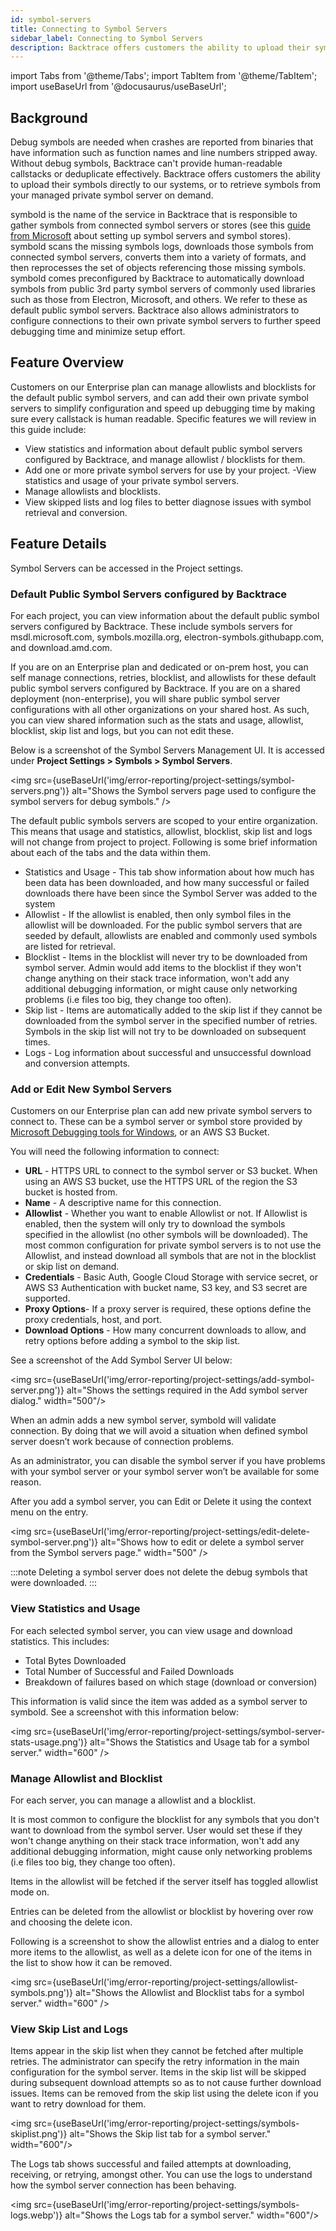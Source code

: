 ```yaml
---
id: symbol-servers
title: Connecting to Symbol Servers
sidebar_label: Connecting to Symbol Servers
description: Backtrace offers customers the ability to upload their symbols directly to our systems, or to retrieve symbols from your managed private symbol server on demand.
---
```


import Tabs from '@theme/Tabs';
import TabItem from '@theme/TabItem';
import useBaseUrl from '@docusaurus/useBaseUrl';

## Background

Debug symbols are needed when crashes are reported from binaries that have information such as function names and line numbers stripped away. Without debug symbols, Backtrace can't provide human-readable callstacks or deduplicate effectively. Backtrace offers customers the ability to upload their symbols directly to our systems, or to retrieve symbols from your managed private symbol server on demand.

symbold is the name of the service in Backtrace that is responsible to gather symbols from connected symbol servers or stores (see this [guide from Microsoft](https://docs.microsoft.com/en-us/windows/win32/debug/symbol-servers-and-symbol-stores) about setting up symbol servers and symbol stores). symbold scans the missing symbols logs, downloads those symbols from connected symbol servers, converts them into a variety of formats, and then reprocesses the set of objects referencing those missing symbols. symbold comes preconfigured by Backtrace to automatically download symbols from public 3rd party symbol servers of commonly used libraries such as those from Electron, Microsoft, and others. We refer to these as default public symbol servers. Backtrace also allows administrators to configure connections to their own private symbol servers to further speed debugging time and minimize setup effort.

## Feature Overview

Customers on our Enterprise plan can manage allowlists and blocklists for the default public symbol servers, and can add their own private symbol servers to simplify configuration and speed up debugging time by making sure every callstack is human readable. Specific features we will review in this guide include:

- View statistics and information about default public symbol servers configured by Backtrace, and manage allowlist / blocklists for them.
- Add one or more private symbol servers for use by your project.
  -View statistics and usage of your private symbol servers.
- Manage allowlists and blocklists.
- View skipped lists and log files to better diagnose issues with symbol retrieval and conversion.

## Feature Details

Symbol Servers can be accessed in the Project settings.

### Default Public Symbol Servers configured by Backtrace

For each project, you can view information about the default public symbol servers configured by Backtrace. These include symbols servers for msdl.microsoft.com, symbols.mozilla.org, electron-symbols.githubapp.com, and download.amd.com.

If you are on an Enterprise plan and dedicated or on-prem host, you can self manage connections, retries, blocklist, and allowlists for these default public symbol servers configured by Backtrace. If you are on a shared deployment (non-enterprise), you will share public symbol server configurations with all other organizations on your shared host. As such, you can view shared information such as the stats and usage, allowlist, blocklist, skip list and logs, but you can not edit these.

Below is a screenshot of the Symbol Servers Management UI. It is accessed under **Project Settings > Symbols > Symbol Servers**.

<img src={useBaseUrl('img/error-reporting/project-settings/symbol-servers.png')} alt="Shows the Symbol servers page used to configure the symbol servers for debug symbols." />

The default public symbols servers are scoped to your entire organization. This means that usage and statistics, allowlist, blocklist, skip list and logs will not change from project to project. Following is some brief information about each of the tabs and the data within them.

- Statistics and Usage - This tab show information about how much has been data has been downloaded, and how many successful or failed downloads there have been since the Symbol Server was added to the system
- Allowlist - If the allowlist is enabled, then only symbol files in the allowlist will be downloaded. For the public symbol servers that are seeded by default, allowlists are enabled and commonly used symbols are listed for retrieval.
- Blocklist - Items in the blocklist will never try to be downloaded from symbol server. Admin would add items to the blocklist if they won't change anything on their stack trace information, won't add any additional debugging information, or might cause only networking problems (i.e files too big, they change too often).
- Skip list - Items are automatically added to the skip list if they cannot be downloaded from the symbol server in the specified number of retries. Symbols in the skip list will not try to be downloaded on subsequent times.
- Logs - Log information about successful and unsuccessful download and conversion attempts.

### Add or Edit New Symbol Servers

Customers on our Enterprise plan can add new private symbol servers to connect to. These can be a symbol server or symbol store provided by [Microsoft Debugging tools for Windows](https://docs.microsoft.com/en-us/windows/win32/debug/symbol-servers-and-symbol-stores), or an AWS S3 Bucket.

You will need the following information to connect:

- **URL** - HTTPS URL to connect to the symbol server or S3 bucket. When using an AWS S3 bucket, use the HTTPS URL of the region the S3 bucket is hosted from.
- **Name** - A descriptive name for this connection.
- **Allowlist** - Whether you want to enable Allowlist or not. If Allowlist is enabled, then the system will only try to download the symbols specified in the allowlist (no other symbols will be downloaded). The most common configuration for private symbol servers is to not use the Allowlist, and instead download all symbols that are not in the blocklist or skip list on demand.
- **Credentials** - Basic Auth, Google Cloud Storage with service secret, or AWS S3 Authentication with bucket name, S3 key, and S3 secret are supported.
- **Proxy Options**- If a proxy server is required, these options define the proxy credentials, host, and port.
- **Download Options** - How many concurrent downloads to allow, and retry options before adding a symbol to the skip list.

See a screenshot of the Add Symbol Server UI below:

<img src={useBaseUrl('img/error-reporting/project-settings/add-symbol-server.png')} alt="Shows the settings required in the Add symbol server dialog." width="500"/>

When an admin adds a new symbol server, symbold will validate connection. By doing that we will avoid a situation when defined symbol server doesn’t work because of connection problems.

As an administrator, you can disable the symbol server if you have problems with your symbol server or your symbol server won’t be available for some reason.

After you add a symbol server, you can Edit or Delete it using the context menu on the entry.

<img src={useBaseUrl('img/error-reporting/project-settings/edit-delete-symbol-server.png')} alt="Shows how to edit or delete a symbol server from the Symbol servers page." width="500" />

:::note
Deleting a symbol server does not delete the debug symbols that were downloaded.
:::

### View Statistics and Usage

For each selected symbol server, you can view usage and download statistics. This includes:

- Total Bytes Downloaded
- Total Number of Successful and Failed Downloads
- Breakdown of failures based on which stage (download or conversion)

This information is valid since the item was added as a symbol server to symbold. See a screenshot with this information below:

<img src={useBaseUrl('img/error-reporting/project-settings/symbol-server-stats-usage.png')} alt="Shows the Statistics and Usage tab for a symbol server." width="600" />

### Manage Allowlist and Blocklist

For each server, you can manage a allowlist and a blocklist.

It is most common to configure the blocklist for any symbols that you don't want to download from the symbol server. User would set these if they won't change anything on their stack trace information, won't add any additional debugging information, might cause only networking problems (i.e files too big, they change too often).

Items in the allowlist will be fetched if the server itself has toggled allowlist mode on.

Entries can be deleted from the allowlist or blocklist by hovering over row and choosing the delete icon.

Following is a screenshot to show the allowlist entries and a dialog to enter more items to the allowlist, as well as a delete icon for one of the items in the list to show how it can be removed.

<img src={useBaseUrl('img/error-reporting/project-settings/allowlist-symbols.png')} alt="Shows the Allowlist and Blocklist tabs for a symbol server." width="600" />

### View Skip List and Logs

Items appear in the skip list when they cannot be fetched after multiple retries. The administrator can specify the retry information in the main configuration for the symbol server. Items in the skip list will be skipped during subsequent download attempts so as to not cause further download issues. Items can be removed from the skip list using the delete icon if you want to retry download for them.

<img src={useBaseUrl('img/error-reporting/project-settings/symbols-skiplist.png')} alt="Shows the Skip list tab for a symbol server." width="600"/>

The Logs tab shows successful and failed attempts at downloading, receiving, or retrying, amongst other. You can use the logs to understand how the symbol server connection has been behaving.

<img src={useBaseUrl('img/error-reporting/project-settings/symbols-logs.webp')} alt="Shows the Logs tab for a symbol server." width="600"/>
